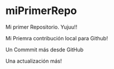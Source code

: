 # miPrimerRepo

Mi primer Repositorio. Yujuu!!

Mi Priemra contribución local para Github!


Un Commmit más desde GitHub

Una actualización más!


